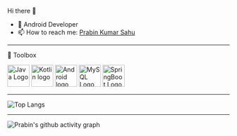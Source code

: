Hi there 👋

<ul>
  
<li>🌱 Android Developer</li>

<li><g-emoji class="g-emoji" alias="mailbox" fallback-src="https://github.githubassets.com/images/icons/emoji/unicode/1f4eb.png">📫</g-emoji> How to reach me: <a href="https://www.linkedin.com/in/prabin-kumar-sahu-01a26a148/" rel="nofollow">Prabin Kumar Sahu</a></li>
</ul>


---
🧰 Toolbox
 
<img src="https://cdn-icons-png.flaticon.com/512/226/226777.png" alt="Java Logo" width="50" height="50"/>       <img src="https://cdn.freebiesupply.com/logos/large/2x/kotlin-1-logo-png-transparent.png" alt="Kotlin logo" width="50" height="50"/>        <img src="https://upload.wikimedia.org/wikipedia/commons/thumb/d/d7/Android_robot.svg/1200px-Android_robot.svg.png" alt="Android logo" width="50" height="50"/>       <img src="https://icons-for-free.com/iconfiles/png/512/development+logo+mysql+icon-1320184807686758112.png" alt="MySQL Logo" width="50" height="50"/>       <img src="https://miro.medium.com/max/500/1*AbiX4LwtSNozoyfypcKvEg.png" alt="SpringBoot Logo" width="50" height="50"/>       

---


![Top Langs](https://github-readme-stats.vercel.app/api/top-langs/?username=prabinkumarsahu28&layout=compact&theme=radical)

---

![Prabin's github activity graph](https://activity-graph.herokuapp.com/graph?username=prabinkumarsahu28&theme=dracula)
